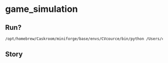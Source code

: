 # game_simulation

## Run?

```bash
/opt/homebrew/Caskroom/miniforge/base/envs/CVcource/bin/python /Users/charminzh/game_simulation/demo_4.py 
```

## Story


